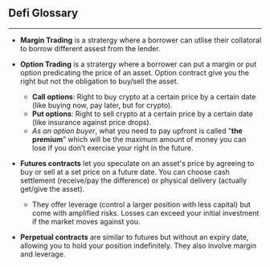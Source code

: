 ## Defi Glossary
---

* **Margin Trading** is a stratergy where a borrower can utlise their collatoral to borrow different assest from the lender.
  
* **Option Trading** is a stratergy where a borrower can put a margin or put option predicating the price of an asset. Option contract give you the right but not the obligation to buy/sell the asset.
    * **Call options**: Right to buy crypto at a certain price by a certain date (like buying now, pay later, but for crypto).
    * **Put options**: Right to sell crypto at a certain price by a certain date (like insurance against price drops).
    * *As an option buyer*, what you need to pay upfront is called “**the premium**” which will be the maximum amount of money you can lose if you don’t exercise your right in the future.

* **Futures contracts** let you speculate on an asset's price by agreeing to buy or sell at a set price on a future date. You can choose cash settlement (receive/pay the difference) or physical delivery (actually get/give the asset).
  * They offer leverage (control a larger position with less capital) but come with amplified risks. Losses can exceed your initial investment if the market moves against you.

* **Perpetual contracts** are similar to futures but without an expiry date, allowing you to hold your position indefinitely. They also involve margin and leverage.